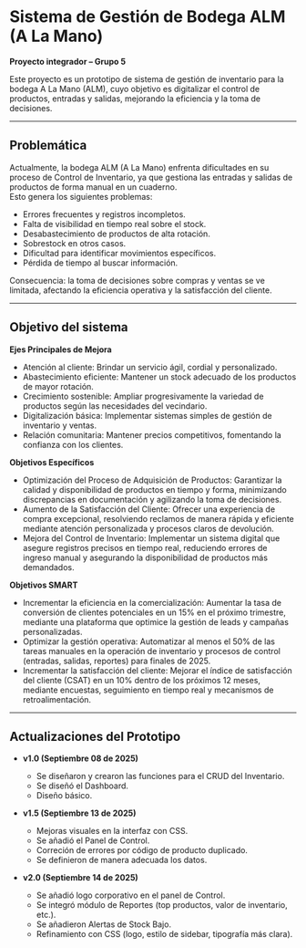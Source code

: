 # Sistema de Gestión de Bodega ALM (A La Mano)
**Proyecto integrador – Grupo 5**

Este proyecto es un prototipo de sistema de gestión de inventario para la bodega A La Mano (ALM), cuyo objetivo es digitalizar el control de productos, entradas y salidas, mejorando la eficiencia y la toma de decisiones.

---

## Problemática

Actualmente, la bodega ALM (A La Mano) enfrenta dificultades en su proceso de Control de Inventario, ya que gestiona las entradas y salidas de productos de forma manual en un cuaderno.  
Esto genera los siguientes problemas:

- Errores frecuentes y registros incompletos.  
- Falta de visibilidad en tiempo real sobre el stock.  
- Desabastecimiento de productos de alta rotación.  
- Sobrestock en otros casos.  
- Dificultad para identificar movimientos específicos.  
- Pérdida de tiempo al buscar información.  

Consecuencia: la toma de decisiones sobre compras y ventas se ve limitada, afectando la eficiencia operativa y la satisfacción del cliente.

---

## Objetivo del sistema

**Ejes Principales de Mejora**

  - Atención al cliente: Brindar un servicio ágil, cordial y personalizado.
  - Abastecimiento eficiente: Mantener un stock adecuado de los productos de mayor rotación.
  - Crecimiento sostenible: Ampliar progresivamente la variedad de productos según las necesidades del vecindario.
  - Digitalización básica: Implementar sistemas simples de gestión de inventario y ventas.
  - Relación comunitaria: Mantener precios competitivos, fomentando la confianza con los clientes.

**Objetivos Específicos**

  - Optimización del Proceso de Adquisición de Productos: Garantizar la calidad y disponibilidad de productos en tiempo y forma, minimizando discrepancias en documentación y agilizando la toma de decisiones.
  - Aumento de la Satisfacción del Cliente: Ofrecer una experiencia de compra excepcional, resolviendo reclamos de manera rápida y eficiente mediante atención personalizada y procesos claros de devolución.
  - Mejora del Control de Inventario: Implementar un sistema digital que asegure registros precisos en tiempo real, reduciendo errores de ingreso manual y asegurando la disponibilidad de productos más demandados.

**Objetivos SMART**

  - Incrementar la eficiencia en la comercialización: Aumentar la tasa de conversión de clientes potenciales en un 15% en el próximo trimestre, mediante una plataforma que optimice la gestión de leads y campañas     personalizadas.
  - Optimizar la gestión operativa: Automatizar al menos el 50% de las tareas manuales en la operación de inventario y procesos de control (entradas, salidas, reportes) para finales de 2025.
  - Incrementar la satisfacción del cliente: Mejorar el índice de satisfacción del cliente (CSAT) en un 10% dentro de los próximos 12 meses, mediante encuestas, seguimiento en tiempo real y mecanismos de retroalimentación.

---

## Actualizaciones del Prototipo

- **v1.0 (Septiembre 08 de 2025)**  
  - Se diseñaron y crearon las funciones para el CRUD del Inventario.
  - Se diseñó el Dashboard.
  - Diseño básico. 

- **v1.5 (Septiembre 13 de 2025)**  
  - Mejoras visuales en la interfaz con CSS.
  - Se añadió el Panel de Control.
  - Correción de errores por código de producto duplicado.
  - Se definieron de manera adecuada los datos.

- **v2.0 (Septiembre 14 de 2025)**  
  - Se añadió logo corporativo en el panel de Control.
  - Se integró módulo de Reportes (top productos, valor de inventario, etc.).
  - Se añadieron Alertas de Stock Bajo.
  - Refinamiento con CSS (logo, estilo de sidebar, tipografía más clara).
